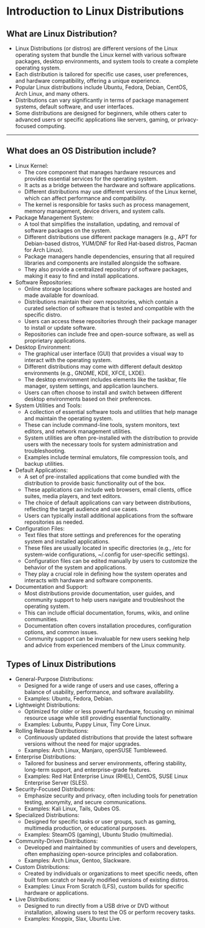 # Introduction to Linux Distributions

## What are Linux Distribution?

- Linux Distributions (or distros) are different versions of the Linux operating system that bundle the Linux kernel with various software packages, desktop environments, and system tools to create a complete operating system.
- Each distribution is tailored for specific use cases, user preferences, and hardware compatibility, offering a unique experience.
- Popular Linux distributions include Ubuntu, Fedora, Debian, CentOS, Arch Linux, and many others.
- Distributions can vary significantly in terms of package management systems, default software, and user interfaces.
- Some distributions are designed for beginners, while others cater to advanced users or specific applications like servers, gaming, or privacy-focused computing.

---

## What does an OS Distribution include?

- Linux Kernel:
  - The core component that manages hardware resources and provides essential services for the operating system.
  - It acts as a bridge between the hardware and software applications.
  - Different distributions may use different versions of the Linux kernel, which can affect performance and compatibility.
  - The kernel is responsible for tasks such as process management, memory management, device drivers, and system calls.
- Package Management System:
  - A tool that simplifies the installation, updating, and removal of software packages on the system.
  - Different distributions use different package managers (e.g., APT for Debian-based distros, YUM/DNF for Red Hat-based distros, Pacman for Arch Linux).
  - Package managers handle dependencies, ensuring that all required libraries and components are installed alongside the software.
  - They also provide a centralized repository of software packages, making it easy to find and install applications.
- Software Repositories:
  - Online storage locations where software packages are hosted and made available for download.
  - Distributions maintain their own repositories, which contain a curated selection of software that is tested and compatible with the specific distro.
  - Users can access these repositories through their package manager to install or update software.
  - Repositories can include free and open-source software, as well as proprietary applications.
- Desktop Environment:
  - The graphical user interface (GUI) that provides a visual way to interact with the operating system.
  - Different distributions may come with different default desktop environments (e.g., GNOME, KDE, XFCE, LXDE).
  - The desktop environment includes elements like the taskbar, file manager, system settings, and application launchers.
  - Users can often choose to install and switch between different desktop environments based on their preferences.
- System Utilities and Tools:
  - A collection of essential software tools and utilities that help manage and maintain the operating system.
  - These can include command-line tools, system monitors, text editors, and network management utilities.
  - System utilities are often pre-installed with the distribution to provide users with the necessary tools for system administration and troubleshooting.
  - Examples include terminal emulators, file compression tools, and backup utilities.
- Default Applications:
  - A set of pre-installed applications that come bundled with the distribution to provide basic functionality out of the box.
  - These applications can include web browsers, email clients, office suites, media players, and text editors.
  - The choice of default applications can vary between distributions, reflecting the target audience and use cases.
  - Users can typically install additional applications from the software repositories as needed.
- Configuration Files:
  - Text files that store settings and preferences for the operating system and installed applications.
  - These files are usually located in specific directories (e.g., /etc for system-wide configurations, ~/.config for user-specific settings).
  - Configuration files can be edited manually by users to customize the behavior of the system and applications.
  - They play a crucial role in defining how the system operates and interacts with hardware and software components.
- Documentation and Support:
  - Most distributions provide documentation, user guides, and community support to help users navigate and troubleshoot the operating system.
  - This can include official documentation, forums, wikis, and online communities.
  - Documentation often covers installation procedures, configuration options, and common issues.
  - Community support can be invaluable for new users seeking help and advice from experienced members of the Linux community.

## Types of Linux Distributions

- General-Purpose Distributions:
  - Designed for a wide range of users and use cases, offering a balance of usability, performance, and software availability.
  - Examples: Ubuntu, Fedora, Debian.
- Lightweight Distributions:
  - Optimized for older or less powerful hardware, focusing on minimal resource usage while still providing essential functionality.
  - Examples: Lubuntu, Puppy Linux, Tiny Core Linux.
- Rolling Release Distributions:
  - Continuously updated distributions that provide the latest software versions without the need for major upgrades.
  - Examples: Arch Linux, Manjaro, openSUSE Tumbleweed.
- Enterprise Distributions:
  - Tailored for business and server environments, offering stability, long-term support, and enterprise-grade features.
  - Examples: Red Hat Enterprise Linux (RHEL), CentOS, SUSE Linux Enterprise Server (SLES).
- Security-Focused Distributions:
  - Emphasize security and privacy, often including tools for penetration testing, anonymity, and secure communications.
  - Examples: Kali Linux, Tails, Qubes OS.
- Specialized Distributions:
  - Designed for specific tasks or user groups, such as gaming, multimedia production, or educational purposes.
  - Examples: SteamOS (gaming), Ubuntu Studio (multimedia).
- Community-Driven Distributions:
  - Developed and maintained by communities of users and developers, often emphasizing open-source principles and collaboration.
  - Examples: Arch Linux, Gentoo, Slackware.
- Custom Distributions:
  - Created by individuals or organizations to meet specific needs, often built from scratch or heavily modified versions of existing distros.
  - Examples: Linux From Scratch (LFS), custom builds for specific hardware or applications.
- Live Distributions:
  - Designed to run directly from a USB drive or DVD without installation, allowing users to test the OS or perform recovery tasks.
  - Examples: Knoppix, Slax, Ubuntu Live.
